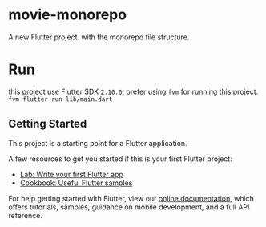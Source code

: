 # movie-monorepo

A new Flutter project. with the monorepo file structure.

# Run
this project use Flutter SDK `2.10.0`, prefer using `fvm` for running this project.
`fvm flutter run lib/main.dart`

## Getting Started

This project is a starting point for a Flutter application.

A few resources to get you started if this is your first Flutter project:

- [Lab: Write your first Flutter app](https://flutter.dev/docs/get-started/codelab)
- [Cookbook: Useful Flutter samples](https://flutter.dev/docs/cookbook)

For help getting started with Flutter, view our
[online documentation](https://flutter.dev/docs), which offers tutorials,
samples, guidance on mobile development, and a full API reference.
